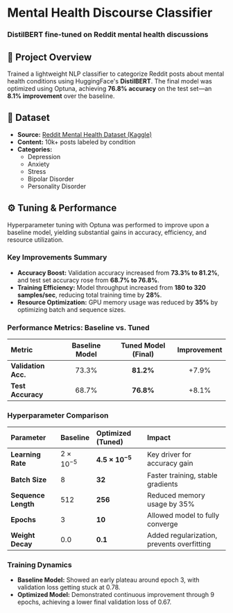 # Mental Health Discourse Classifier
### DistilBERT fine-tuned on Reddit mental health discussions

## 📌 Project Overview
Trained a lightweight NLP classifier to categorize Reddit posts about mental health conditions using HuggingFace's **DistilBERT**. The final model was optimized using Optuna, achieving **76.8% accuracy** on the test set—an **8.1% improvement** over the baseline.

## 📂 Dataset
- **Source:** [Reddit Mental Health Dataset (Kaggle)](https://www.kaggle.com/datasets/neelghoshal/reddit-mental-health-data)
- **Content:** 10k+ posts labeled by condition
- **Categories:**
  - Depression
  - Anxiety
  - Stress
  - Bipolar Disorder
  - Personality Disorder

## ⚙️ Tuning & Performance
Hyperparameter tuning with Optuna was performed to improve upon a baseline model, yielding substantial gains in accuracy, efficiency, and resource utilization.

### Key Improvements Summary
- **Accuracy Boost:** Validation accuracy increased from **73.3% to 81.2%**, and test set accuracy rose from **68.7% to 76.8%**.
- **Training Efficiency:** Model throughput increased from **180 to 320 samples/sec**, reducing total training time by **28%**.
- **Resource Optimization:** GPU memory usage was reduced by **35%** by optimizing batch and sequence sizes.

### Performance Metrics: Baseline vs. Tuned

| Metric              | Baseline Model | Tuned Model (Final) | Improvement |
| :------------------ | :------------: | :-----------------: | :---------: |
| **Validation Acc.** |     73.3%      |      **81.2%** |   +7.9%     |
| **Test Accuracy** |     68.7%      |      **76.8%** |   +8.1%     |


### Hyperparameter Comparison

| Parameter         | Baseline             | Optimized (Tuned)                | Impact                               |
| :---------------- | :------------------- | :------------------------------- | :----------------------------------- |
| **Learning Rate** | $2 \times 10^{-5}$   | **$4.5 \times 10^{-5}$** | Key driver for accuracy gain         |
| **Batch Size** | 8                    | **32** | Faster training, stable gradients    |
| **Sequence Length** | 512                  | **256** | Reduced memory usage by 35%          |
| **Epochs** | 3                    | **10** | Allowed model to fully converge      |
| **Weight Decay** | 0.0                  | **0.1** | Added regularization, prevents overfitting |

### Training Dynamics

-   **Baseline Model:** Showed an early plateau around epoch 3, with validation loss getting stuck at 0.78.
-   **Optimized Model:** Demonstrated continuous improvement through 9 epochs, achieving a lower final validation loss of 0.67.
